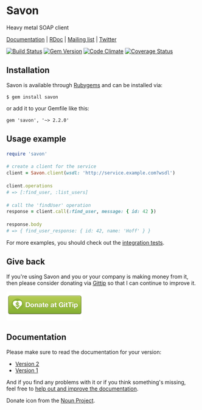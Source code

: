 # Savon

Heavy metal SOAP client

[Documentation](http://savonrb.com) | [RDoc](http://rubydoc.info/gems/savon) |
[Mailing list](https://groups.google.com/forum/#!forum/savonrb) | [Twitter](http://twitter.com/savonrb)

[![Build Status](https://secure.travis-ci.org/savonrb/savon.png)](http://travis-ci.org/savonrb/savon)
[![Gem Version](https://badge.fury.io/rb/savon.png)](http://badge.fury.io/rb/savon)
[![Code Climate](https://codeclimate.com/github/savonrb/savon.png)](https://codeclimate.com/github/savonrb/savon)
[![Coverage Status](https://coveralls.io/repos/savonrb/savon/badge.png?branch=master)](https://coveralls.io/r/savonrb/savon)


## Installation

Savon is available through [Rubygems](http://rubygems.org/gems/savon) and can be installed via:

```
$ gem install savon
```

or add it to your Gemfile like this:

```
gem 'savon', '~> 2.2.0'
```


## Usage example

``` ruby
require 'savon'

# create a client for the service
client = Savon.client(wsdl: 'http://service.example.com?wsdl')

client.operations
# => [:find_user, :list_users]

# call the 'findUser' operation
response = client.call(:find_user, message: { id: 42 })

response.body
# => { find_user_response: { id: 42, name: 'Hoff' } }
```

For more examples, you should check out the [integration tests](https://github.com/savonrb/savon/tree/master/spec/integration).


## Give back

If you're using Savon and you or your company is making money from it, then please consider
donating via [Gittip](https://www.gittip.com/rubiii/) so that I can continue to improve it.

[![donate](donate.png)](https://www.gittip.com/rubiii/)


## Documentation

Please make sure to read the documentation for your version:

* [Version 2](http://savonrb.com/version2.html)
* [Version 1](http://savonrb.com)

And if you find any problems with it or if you think something's missing,  
feel free to [help out and improve the documentation](https://github.com/savonrb/savon/tree/master/docs).

Donate icon from the [Noun Project](http://thenounproject.com/noun/donate/#icon-No285).
